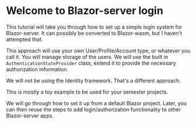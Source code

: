 # Welcome to Blazor-server login
This tutorial will take you through how to set up a simple login system for Blazor-server. It can possibly be converted to Blazor-wasm, but I haven't attempted that.

This approach will use your own User/Profile/Account type, or whatever you call it. You will manage storage of the users.
We will use the built in `AuthenticationStateProvider` class, extend it to provide the necessary authorization information.

We will not be using the Identity framework. That's a different approach.

This is mostly a toy example to be used for your semester projects.

We will go through how to set it up from a default Blazor project. Later, you can then reuse the steps to add login/authorization functionality to other Blazor-server apps.